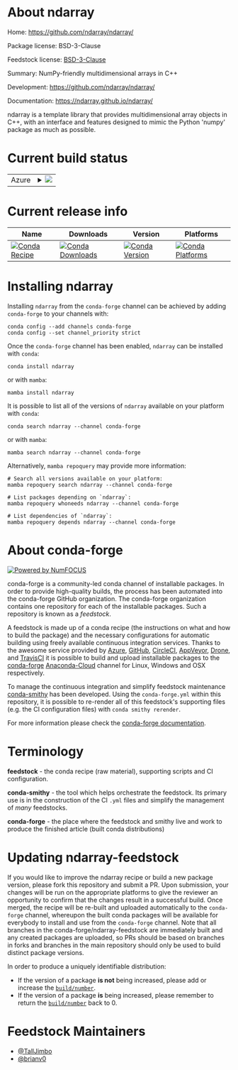 About ndarray
=============

Home: https://github.com/ndarray/ndarray/

Package license: BSD-3-Clause

Feedstock license: [BSD-3-Clause](https://github.com/conda-forge/ndarray-feedstock/blob/main/LICENSE.txt)

Summary: NumPy-friendly multidimensional arrays in C++

Development: https://github.com/ndarray/ndarray/

Documentation: https://ndarray.github.io/ndarray/

ndarray is a template library that provides multidimensional array objects in C++, with an
interface and features designed to mimic the Python 'numpy' package as much as possible.


Current build status
====================


<table>
    
  <tr>
    <td>Azure</td>
    <td>
      <details>
        <summary>
          <a href="https://dev.azure.com/conda-forge/feedstock-builds/_build/latest?definitionId=7298&branchName=main">
            <img src="https://dev.azure.com/conda-forge/feedstock-builds/_apis/build/status/ndarray-feedstock?branchName=main">
          </a>
        </summary>
        <table>
          <thead><tr><th>Variant</th><th>Status</th></tr></thead>
          <tbody><tr>
              <td>linux_64</td>
              <td>
                <a href="https://dev.azure.com/conda-forge/feedstock-builds/_build/latest?definitionId=7298&branchName=main">
                  <img src="https://dev.azure.com/conda-forge/feedstock-builds/_apis/build/status/ndarray-feedstock?branchName=main&jobName=linux&configuration=linux_64_" alt="variant">
                </a>
              </td>
            </tr><tr>
              <td>linux_aarch64</td>
              <td>
                <a href="https://dev.azure.com/conda-forge/feedstock-builds/_build/latest?definitionId=7298&branchName=main">
                  <img src="https://dev.azure.com/conda-forge/feedstock-builds/_apis/build/status/ndarray-feedstock?branchName=main&jobName=linux&configuration=linux_aarch64_" alt="variant">
                </a>
              </td>
            </tr><tr>
              <td>osx_64</td>
              <td>
                <a href="https://dev.azure.com/conda-forge/feedstock-builds/_build/latest?definitionId=7298&branchName=main">
                  <img src="https://dev.azure.com/conda-forge/feedstock-builds/_apis/build/status/ndarray-feedstock?branchName=main&jobName=osx&configuration=osx_64_" alt="variant">
                </a>
              </td>
            </tr><tr>
              <td>osx_arm64</td>
              <td>
                <a href="https://dev.azure.com/conda-forge/feedstock-builds/_build/latest?definitionId=7298&branchName=main">
                  <img src="https://dev.azure.com/conda-forge/feedstock-builds/_apis/build/status/ndarray-feedstock?branchName=main&jobName=osx&configuration=osx_arm64_" alt="variant">
                </a>
              </td>
            </tr>
          </tbody>
        </table>
      </details>
    </td>
  </tr>
</table>

Current release info
====================

| Name | Downloads | Version | Platforms |
| --- | --- | --- | --- |
| [![Conda Recipe](https://img.shields.io/badge/recipe-ndarray-green.svg)](https://anaconda.org/conda-forge/ndarray) | [![Conda Downloads](https://img.shields.io/conda/dn/conda-forge/ndarray.svg)](https://anaconda.org/conda-forge/ndarray) | [![Conda Version](https://img.shields.io/conda/vn/conda-forge/ndarray.svg)](https://anaconda.org/conda-forge/ndarray) | [![Conda Platforms](https://img.shields.io/conda/pn/conda-forge/ndarray.svg)](https://anaconda.org/conda-forge/ndarray) |

Installing ndarray
==================

Installing `ndarray` from the `conda-forge` channel can be achieved by adding `conda-forge` to your channels with:

```
conda config --add channels conda-forge
conda config --set channel_priority strict
```

Once the `conda-forge` channel has been enabled, `ndarray` can be installed with `conda`:

```
conda install ndarray
```

or with `mamba`:

```
mamba install ndarray
```

It is possible to list all of the versions of `ndarray` available on your platform with `conda`:

```
conda search ndarray --channel conda-forge
```

or with `mamba`:

```
mamba search ndarray --channel conda-forge
```

Alternatively, `mamba repoquery` may provide more information:

```
# Search all versions available on your platform:
mamba repoquery search ndarray --channel conda-forge

# List packages depending on `ndarray`:
mamba repoquery whoneeds ndarray --channel conda-forge

# List dependencies of `ndarray`:
mamba repoquery depends ndarray --channel conda-forge
```


About conda-forge
=================

[![Powered by
NumFOCUS](https://img.shields.io/badge/powered%20by-NumFOCUS-orange.svg?style=flat&colorA=E1523D&colorB=007D8A)](https://numfocus.org)

conda-forge is a community-led conda channel of installable packages.
In order to provide high-quality builds, the process has been automated into the
conda-forge GitHub organization. The conda-forge organization contains one repository
for each of the installable packages. Such a repository is known as a *feedstock*.

A feedstock is made up of a conda recipe (the instructions on what and how to build
the package) and the necessary configurations for automatic building using freely
available continuous integration services. Thanks to the awesome service provided by
[Azure](https://azure.microsoft.com/en-us/services/devops/), [GitHub](https://github.com/),
[CircleCI](https://circleci.com/), [AppVeyor](https://www.appveyor.com/),
[Drone](https://cloud.drone.io/welcome), and [TravisCI](https://travis-ci.com/)
it is possible to build and upload installable packages to the
[conda-forge](https://anaconda.org/conda-forge) [Anaconda-Cloud](https://anaconda.org/)
channel for Linux, Windows and OSX respectively.

To manage the continuous integration and simplify feedstock maintenance
[conda-smithy](https://github.com/conda-forge/conda-smithy) has been developed.
Using the ``conda-forge.yml`` within this repository, it is possible to re-render all of
this feedstock's supporting files (e.g. the CI configuration files) with ``conda smithy rerender``.

For more information please check the [conda-forge documentation](https://conda-forge.org/docs/).

Terminology
===========

**feedstock** - the conda recipe (raw material), supporting scripts and CI configuration.

**conda-smithy** - the tool which helps orchestrate the feedstock.
                   Its primary use is in the construction of the CI ``.yml`` files
                   and simplify the management of *many* feedstocks.

**conda-forge** - the place where the feedstock and smithy live and work to
                  produce the finished article (built conda distributions)


Updating ndarray-feedstock
==========================

If you would like to improve the ndarray recipe or build a new
package version, please fork this repository and submit a PR. Upon submission,
your changes will be run on the appropriate platforms to give the reviewer an
opportunity to confirm that the changes result in a successful build. Once
merged, the recipe will be re-built and uploaded automatically to the
`conda-forge` channel, whereupon the built conda packages will be available for
everybody to install and use from the `conda-forge` channel.
Note that all branches in the conda-forge/ndarray-feedstock are
immediately built and any created packages are uploaded, so PRs should be based
on branches in forks and branches in the main repository should only be used to
build distinct package versions.

In order to produce a uniquely identifiable distribution:
 * If the version of a package **is not** being increased, please add or increase
   the [``build/number``](https://docs.conda.io/projects/conda-build/en/latest/resources/define-metadata.html#build-number-and-string).
 * If the version of a package **is** being increased, please remember to return
   the [``build/number``](https://docs.conda.io/projects/conda-build/en/latest/resources/define-metadata.html#build-number-and-string)
   back to 0.

Feedstock Maintainers
=====================

* [@TallJimbo](https://github.com/TallJimbo/)
* [@brianv0](https://github.com/brianv0/)

